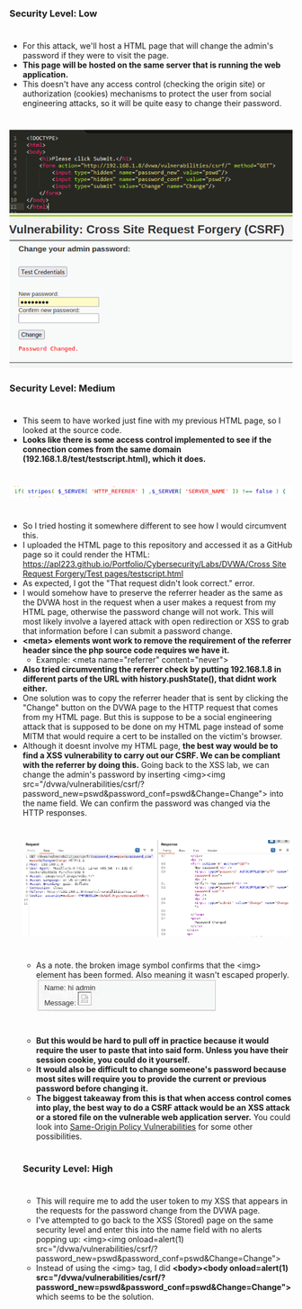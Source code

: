 ### Security Level: Low
#
* For this attack, we'll host a HTML page that will change the admin's password if they were to visit the page.
* **This page will be hosted on the same server that is running the web application.**
* This doesn't have any access control (checking the origin site) or authorization (cookies) mechanisms to protect the 
  user from social engineering attacks, so it will be quite easy to change their password.
#
![](./images/CSRF_Low1.png)
![](./images/CSRF_Low2.png)

### Security Level: Medium
#
* This seem to have worked just fine with my previous HTML page, so I looked at the source code.
* **Looks like there is some access control implemented to see if the connection comes from the same domain (192.168.1.8/test/testscript.html), which it does.**
#
![](./images/CSRF_Medium1.png)
#
* So I tried hosting it somewhere different to see how I would circumvent this.
* I uploaded the HTML page to this repository and accessed it as a GitHub page so it could render the HTML:
[https://apl223.github.io/Portfolio/Cybersecurity/Labs/DVWA/Cross Site Request Forgery/Test pages/testscript.html](https://apl223.github.io/Portfolio/Cybersecurity/Labs/DVWA/Cross%20Site%20Request%20Forgery/Test%20pages/testscript.html)
* As expected, I got the "That request didn't look correct." error.
* I would somehow have to preserve the referrer header as the same as the DVWA host in the request when a user makes a request from my HTML page,
  otherwise the password change will not work. This will most likely involve a layered attack with open redirection or XSS
  to grab that information before I can submit a password change.
* **<<span>meta> elements wont work to remove the requirement of the referrer header since the php source code requires we have it.**
    * Example: <<span>meta name="referrer" content="never"> 
* **Also tried circumventing the referrer check by putting 192.168.1.8 in different parts of the URL with history.pushState(), that didnt work either.**
* One solution was to copy the referrer header that is sent by clicking the "Change" button on the DVWA page to the
  HTTP request that comes from my HTML page. But this is suppose to be a social engineering attack that is supposed to be done on my HTML
  page instead of some MITM that would require a cert to be installed on the victim's browser.
* Although it doesnt involve my HTML page, **the best way would be to find a XSS vulnerability to carry out our CSRF. We can be compliant with the referrer by doing this.**
  Going back to the XSS lab, we can change the admin's password by inserting <img<span>><<span>img src="/dvwa/vulnerabilities/csrf/?password_new=pswd&password_conf=pswd&Change=Change">
  into the name field. We can confirm the password was changed via the HTTP responses.
  #
  ![](./images/CSRF_Medium2.png)
  #
  * As a note. the broken image symbol confirms that the <img<span>> element has been formed. Also meaning it wasn't escaped properly.
  ![](./images/CSRF_Medium3.png)
  #
  * **But this would be hard to pull off in practice because it would require the user to paste that into said form. Unless you have their session cookie, you could do it yourself.**
  * **It would also be difficult to change someone's password because most sites will require you to provide the current or previous password before changing it.**
  * **The biggest takeaway from this is that when access control comes into play, the best way to do a CSRF attack would be an XSS attack or a stored file on the vulnerable web application server.**
    You could look into [Same-Origin Policy Vulnerabilities](https://github.com/Apl223/Portfolio/blob/main/Cybersecurity/Books/BugBountyBootcamp/Same-Origin%20Policy%20Vulnerabilities/README.md) for some other possibilities.
  #
  ### Security Level: High
  #
  * This will require me to add the user token to my XSS that appears in the requests for the password change from the DVWA page.
  * I've attempted to go back to the XSS (Stored) page on the same security level and enter this into the name field with no alerts popping up:
   <img<meta>><<meta>img onload=alert(1) src="/dvwa/vulnerabilities/csrf/?password_new=pswd&password_conf=pswd&Change=Change">
  * Instead of using the <img<meta>> tag, I did **<body<meta>><<meta>body onload=alert(1) src="/dvwa/vulnerabilities/csrf/?password_new=pswd&password_conf=pswd&Change=Change">**
    which seems to be the solution.

